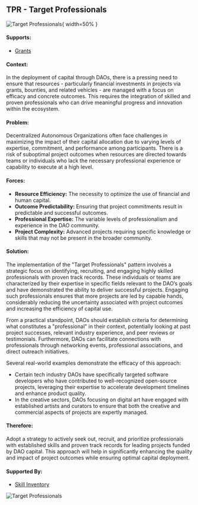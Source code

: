 ## TPR - Target Professionals

![Target Professionals](output/illustrations/target_professionals.png){ width=50% }

#### Supports:

* [Grants](./grants.html)

#### Context:

In the deployment of capital through DAOs, there is a pressing need to ensure that resources - particularly financial investments in projects via grants, bounties, and related vehicles - are managed with a focus on efficacy and concrete outcomes. This requires the integration of skilled and proven professionals who can drive meaningful progress and innovation within the ecosystem.

#### Problem:

Decentralized Autonomous Organizations often face challenges in maximizing the impact of their capital allocation due to varying levels of expertise, commitment, and performance among participants. There is a risk of suboptimal project outcomes when resources are directed towards teams or individuals who lack the necessary professional experience or capability to execute at a high level.

#### Forces:

- **Resource Efficiency:** The necessity to optimize the use of financial and human capital.
- **Outcome Predictability:** Ensuring that project commitments result in predictable and successful outcomes.
- **Professional Expertise:** The variable levels of professionalism and experience in the DAO community.
- **Project Complexity:** Advanced projects requiring specific knowledge or skills that may not be present in the broader community.

#### Solution:

The implementation of the "Target Professionals" pattern involves a strategic focus on identifying, recruiting, and engaging highly skilled professionals with proven track records. These individuals or teams are characterized by their expertise in specific fields relevant to the DAO’s goals and have demonstrated the ability to deliver successful projects. Engaging such professionals ensures that more projects are led by capable hands, considerably reducing the uncertainty associated with project outcomes and increasing the efficiency of capital use.

From a practical standpoint, DAOs should establish criteria for determining what constitutes a "professional" in their context, potentially looking at past project successes, relevant industry experience, and peer reviews or testimonials. Furthermore, DAOs can facilitate connections with professionals through networking events, professional associations, and direct outreach initiatives.

Several real-world examples demonstrate the efficacy of this approach:

- Certain tech industry DAOs have specifically targeted software developers who have contributed to well-recognized open-source projects, leveraging their expertise to accelerate development timelines and enhance product quality.
- In the creative sectors, DAOs focusing on digital art have engaged with established artists and curators to ensure that both the creative and commercial aspects of projects are expertly managed.

#### Therefore:

Adopt a strategy to actively seek out, recruit, and prioritize professionals with established skills and proven track records for leading projects funded by DAO capital. This approach will help in significantly enhancing the quality and impact of project outcomes while ensuring optimal capital deployment.

#### Supported By:

* [Skill Inventory](./skill_inventory.html)

![Target Professionals](output/target_professionals_specific_graph.png)

